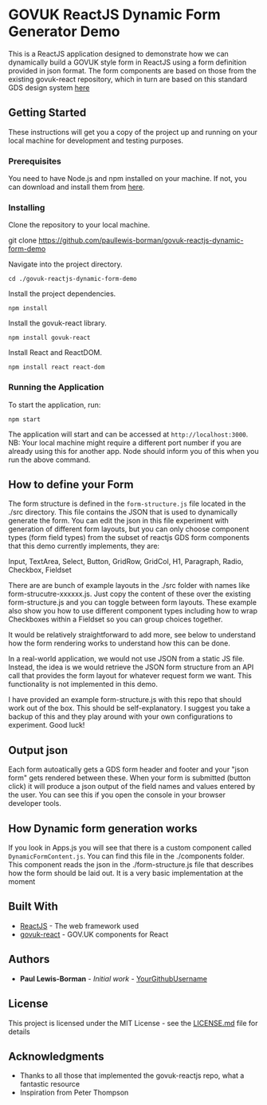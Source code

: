 # GOVUK ReactJS Dynamic Form Generator Demo

This is a ReactJS application designed to demonstrate how we can dynamically build a GOVUK style form in ReactJS using a form definition provided in json format. The form components are based on those from the existing govuk-react repository, which in turn are based on this standard GDS design system [here](https://design-system.service.gov.uk/)

## Getting Started

These instructions will get you a copy of the project up and running on your local machine for development and testing purposes.

### Prerequisites

You need to have Node.js and npm installed on your machine. If not, you can download and install them from [here](https://nodejs.org/en/download/).

### Installing

Clone the repository to your local machine.

git clone https://github.com/paullewis-borman/govuk-reactjs-dynamic-form-demo

Navigate into the project directory.

`cd ./govuk-reactjs-dynamic-form-demo`

Install the project dependencies.

`npm install`

Install the govuk-react library.

`npm install govuk-react`

Install React and ReactDOM.

`npm install react react-dom`

### Running the Application

To start the application, run:

`npm start`

The application will start and can be accessed at `http://localhost:3000`.
NB: Your local machine might require a different port number if you are already using this for another app. Node should inform you of this when you run the above command.

## How to define your Form

The form structure is defined in the `form-structure.js` file located in the ./src directory. This file contains the JSON that is used to dynamically generate the form. You can edit the json in this file experiment with generation of different form layouts, but you can only choose component types (form field types) from the subset of  reactjs GDS form components that this demo currently implements, they are:

Input, TextArea, Select, Button, GridRow, GridCol, H1, Paragraph, Radio, Checkbox, Fieldset

There are are bunch of example layouts in the ./src folder with names like form-strucutre-xxxxxx.js. Just copy the content of these over the existing form-structure.js and you can toggle between form layouts. These example also show you how to use different component types including how to wrap Checkboxes within a Fieldset so you can group choices together.

It would be relatively straightforward to add more, see below to understand how the form rendering works to understand how this can be done.

In a real-world application, we would not use JSON from a static JS file. Instead, the idea is we would retrieve the JSON form structure from an API call that provides the form layout for whatever request form we want. This functionality is not implemented in this demo.

I have provided an example form-structure.js with this repo that should work out of the box. This should be self-explanatory. I suggest you take a backup of this and they play around with your own configurations to experiment. Good luck!

## Output json
Each form autoatically gets a GDS form header and footer and your "json form" gets rendered between these. When your form is submitted (button click) it will produce a json output of the field names and values entered by the user. You can see this if you open the console in your browser developer tools.


## How Dynamic form generation works

If you look in Apps.js you will see that there is a custom component called `DynamicFormContent.js`. You can find this file in the ./components folder. This component reads the json in the ./form-structure.js file that describes how the form should be laid out. It is a very basic implementation at the moment

## Built With

* [ReactJS](https://reactjs.org/) - The web framework used
* [govuk-react](https://github.com/govuk-react/govuk-react) - GOV.UK components for React

## Authors

* **Paul Lewis-Borman** - *Initial work* - [YourGithubUsername](https://github.com/paullewis-borman)

## License

This project is licensed under the MIT License - see the [LICENSE.md](LICENSE.md) file for details

## Acknowledgments

* Thanks to all those that implemented the govuk-reactjs repo, what a fantastic resource
* Inspiration from Peter Thompson
